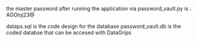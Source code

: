 the master password after running the application via password_vault.py is :  AGOIoj23@



dataps.sql is the code design for the database
password_vault.db is the coded databse that can be accesed with DataGrips

